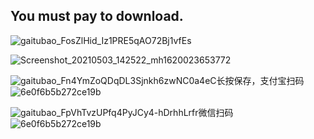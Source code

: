
## You must pay to download.

![gaitubao_FosZlHid_Iz1PRE5qAO72Bj1vfEs](https://user-images.githubusercontent.com/82256583/116867416-b5ec2000-ac3f-11eb-9e14-05311a157cdb.jpg)

![Screenshot_20210503_142522_mh1620023653772](https://user-images.githubusercontent.com/82256583/116847223-b0311300-ac1c-11eb-9766-fb85b552e768.jpg)

![gaitubao_Fn4YmZoQDqDL3Sjnkh6zwNC0a4eC](https://user-images.githubusercontent.com/82256583/116968930-0323cc80-ace8-11eb-8205-3cc73fd5f1a0.jpg)长按保存，支付宝扫码
![6e0f6b5b272ce19b](https://user-images.githubusercontent.com/82256583/116969392-c60c0a00-ace8-11eb-96ff-9496691bd0a0.gif)


![gaitubao_FpVhTvzUPfq4PyJCy4-hDrhhLrfr](https://user-images.githubusercontent.com/82256583/116968939-06b75380-ace8-11eb-9b97-7bf52158b076.jpg)微信扫码
![6e0f6b5b272ce19b](https://user-images.githubusercontent.com/82256583/116969410-cb695480-ace8-11eb-87c9-6c8fb5638ef8.gif)


